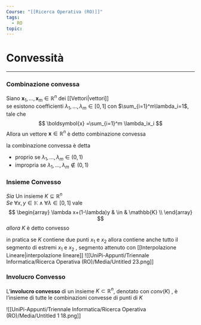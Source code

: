 ```yaml
---
Course: "[[Ricerca Operativa (RO)]]"
tags:
  - RO
topic:
---
```



# Convessità
---

### Combinazione convessa

Siano $\boldsymbol{x}_1,\dots,\boldsymbol{x}_m \in \mathbb{R}^n$ dei [[Vettori|vettori]]  
se esistono coefficienti $\lambda_1,\dots,\lambda_m \in [0,1]$ con $\sum_{i=1}^m\lambda_i=1$, tale che$$
\boldsymbol{x} =\sum_{i=1}^m \lambda_ix_i
$$Allora un vettore $\boldsymbol{x} \in \mathbb{R}^n$ è detto combinazione convessa 

la combinazione convessa è detta
- proprio se $\lambda_1,\dots,\lambda_m \in (0,1)$
- impropria se $\lambda_1,\dots,\lambda_m \not\in (0,1)$

### Insieme Convesso
_Sia_ Un insieme $K \subseteq \mathbb{R}^n$  
_Se_ $\forall x,y   \in   \mathbb{K}  \land \forall \lambda \in [0,1]$ vale $$
\begin{array}
\lambda x+(1-\lambda)y   & \in &    \mathbb{K}  \\
\end{array}
$$_allora_ $K$ è detto convesso

in pratica se $K$ contiene due punti $x_1$ e $x_2$ allora contiene anche tutto il segmento di estremi $x_1$ e $x_2$ , segmento attenuto con [[Interpolazione Lineare|interpolazione lineare]]
![[UniPi-Appunti/Triennale Informatica/Ricerca Operativa (RO)/Media/Untitled 23.png]]

### Involucro Convesso
L’__involucro convesso__ di un insieme $K \subset \mathbb{R}^n$, denotato con $conv(K)$ , è l’insieme di
tutte le combinazioni convesse di punti di $K$

![[UniPi-Appunti/Triennale Informatica/Ricerca Operativa (RO)/Media/Untitled 1 18.png]]
